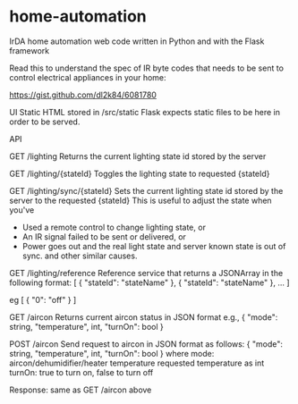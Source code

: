 home-automation
===============

IrDA home automation web code written in Python and with the Flask framework

Read this to understand the spec of IR byte codes that needs to be sent to control electrical appliances in your home:

https://gist.github.com/dl2k84/6081780

UI
Static HTML stored in /src/static
Flask expects static files to be here in order to be served.

API

GET /lighting
Returns the current lighting state id stored by the server

GET /lighting/{stateId}
Toggles the lighting state to requested {stateId}

GET /lighting/sync/{stateId}
Sets the current lighting state id stored by the server to the requested {stateId}
This is useful to adjust the state when you've 
- Used a remote control to change lighting state, or
- An IR signal failed to be sent or delivered, or
- Power goes out and the real light state and server known state is out of sync.
and other similar causes.

GET /lighting/reference
Reference service that returns a JSONArray in the following format:
[
  { "stateId": "stateName" },
  { "stateId": "stateName" },
...
]

eg
[
  { "0": "off" }
]


GET /aircon
Returns current aircon status in JSON format
e.g.,
{ "mode": string, "temperature", int, "turnOn": bool }

POST /aircon
Send request to aircon in JSON format as follows:
{ "mode": string, "temperature", int, "turnOn": bool }
where mode: aircon/dehumidifier/heater
temperature requested temperature as int
turnOn: true to turn on, false to turn off

Response: same as GET /aircon above

